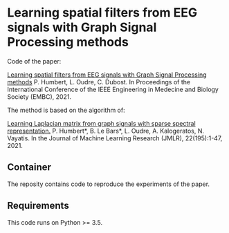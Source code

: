 # Learning spatial filters from EEG signals with Graph Signal Processing methods

Code of the paper: 

[Learning spatial filters from EEG signals with Graph Signal Processing methods](http://www.laurentoudre.fr/publis/HOD-EMBC-21.pdf)
P. Humbert, L. Oudre, C. Dubost. In Proceedings of the International Conference of the IEEE Engineering in Medecine and Biology Society (EMBC), 2021.

The method is based on the algorithm of:

[Learning Laplacian matrix from graph signals with sparse spectral representation.](https://www.jmlr.org/papers/v22/19-944.html)
P. Humbert*, B. Le Bars*, L. Oudre, A. Kalogeratos, N. Vayatis. In the Journal of Machine Learning Research (JMLR), 22(195):1-47, 2021.

## Container

The reposity contains code to reproduce the experiments of the paper.

## Requirements

This code runs on Python >= 3.5.
